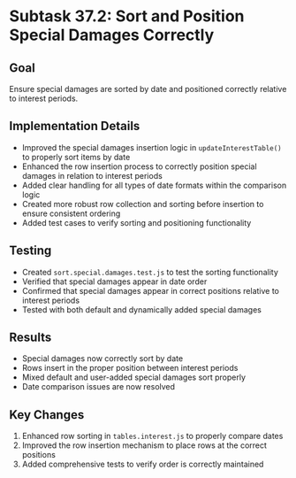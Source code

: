 # Subtask 37.2: Sort and Position Special Damages Correctly

## Goal
Ensure special damages are sorted by date and positioned correctly relative to interest periods.

## Implementation Details
- Improved the special damages insertion logic in `updateInterestTable()` to properly sort items by date
- Enhanced the row insertion process to correctly position special damages in relation to interest periods
- Added clear handling for all types of date formats within the comparison logic
- Created more robust row collection and sorting before insertion to ensure consistent ordering
- Added test cases to verify sorting and positioning functionality

## Testing
- Created `sort.special.damages.test.js` to test the sorting functionality
- Verified that special damages appear in date order
- Confirmed that special damages appear in correct positions relative to interest periods
- Tested with both default and dynamically added special damages

## Results
- Special damages now correctly sort by date
- Rows insert in the proper position between interest periods
- Mixed default and user-added special damages sort properly
- Date comparison issues are now resolved

## Key Changes
1. Enhanced row sorting in `tables.interest.js` to properly compare dates
2. Improved the row insertion mechanism to place rows at the correct positions
3. Added comprehensive tests to verify order is correctly maintained
